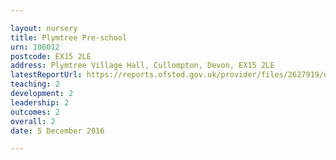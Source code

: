 ```yaml
---

layout: nursery
title: Plymtree Pre-school
urn: 106012
postcode: EX15 2LE
address: Plymtree Village Hall, Cullompton, Devon, EX15 2LE
latestReportUrl: https://reports.ofsted.gov.uk/provider/files/2627919/urn/106012.pdf
teaching: 2
development: 2
leadership: 2
outcomes: 2
overall: 2
date: 5 December 2016

---
```

